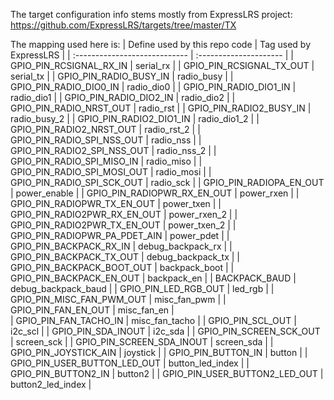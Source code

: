 The target configuration info stems mostly from ExpressLRS project: https://github.com/ExpressLRS/targets/tree/master/TX

The mapping used here is:
| Define used by this repo code | Tag used by ExpressLRS |
| :---------------------------- | :--------------------- |
| GPIO_PIN_RCSIGNAL_RX_IN       | serial_rx              |
| GPIO_PIN_RCSIGNAL_TX_OUT      | serial_tx              |
| GPIO_PIN_RADIO_BUSY_IN        | radio_busy             |
| GPIO_PIN_RADIO_DIO0_IN        | radio_dio0             |
| GPIO_PIN_RADIO_DIO1_IN        | radio_dio1             |
| GPIO_PIN_RADIO_DIO2_IN        | radio_dio2             |
| GPIO_PIN_RADIO_NRST_OUT       | radio_rst              |
| GPIO_PIN_RADIO2_BUSY_IN       | radio_busy_2           |
| GPIO_PIN_RADIO2_DIO1_IN       | radio_dio1_2           |
| GPIO_PIN_RADIO2_NRST_OUT      | radio_rst_2            |
| GPIO_PIN_RADIO_SPI_NSS_OUT    | radio_nss              |
| GPIO_PIN_RADIO2_SPI_NSS_OUT   | radio_nss_2            |
| GPIO_PIN_RADIO_SPI_MISO_IN    | radio_miso             |
| GPIO_PIN_RADIO_SPI_MOSI_OUT   | radio_mosi             |
| GPIO_PIN_RADIO_SPI_SCK_OUT    | radio_sck              |
| GPIO_PIN_RADIOPA_EN_OUT       | power_enable           |
| GPIO_PIN_RADIOPWR_RX_EN_OUT   | power_rxen             |
| GPIO_PIN_RADIOPWR_TX_EN_OUT   | power_txen             |
| GPIO_PIN_RADIO2PWR_RX_EN_OUT  | power_rxen_2           |
| GPIO_PIN_RADIO2PWR_TX_EN_OUT  | power_txen_2           |
| GPIO_PIN_RADIOPWR_PA_PDET_AIN | power_pdet             |
| GPIO_PIN_BACKPACK_RX_IN       | debug_backpack_rx      |
| GPIO_PIN_BACKPACK_TX_OUT      | debug_backpack_tx      |
| GPIO_PIN_BACKPACK_BOOT_OUT    | backpack_boot          |
| GPIO_PIN_BACKPACK_EN_OUT      | backpack_en            |
| BACKPACK_BAUD                 | debug_backpack_baud    |
| GPIO_PIN_LED_RGB_OUT          | led_rgb                |
| GPIO_PIN_MISC_FAN_PWM_OUT     | misc_fan_pwm           |
| GPIO_PIN_FAN_EN_OUT           | misc_fan_en            |  
| GPIO_PIN_FAN_TACHO_IN         | misc_fan_tacho         |
| GPIO_PIN_SCL_OUT              | i2c_scl                |
| GPIO_PIN_SDA_INOUT            | i2c_sda                |
| GPIO_PIN_SCREEN_SCK_OUT       | screen_sck             |
| GPIO_PIN_SCREEN_SDA_INOUT     | screen_sda             |
| GPIO_PIN_JOYSTICK_AIN         | joystick               |
| GPIO_PIN_BUTTON_IN            | button                 |
| GPIO_PIN_USER_BUTTON_LED_OUT  | button_led_index       |
| GPIO_PIN_BUTTON2_IN           | button2                |
| GPIO_PIN_USER_BUTTON2_LED_OUT | button2_led_index      |
